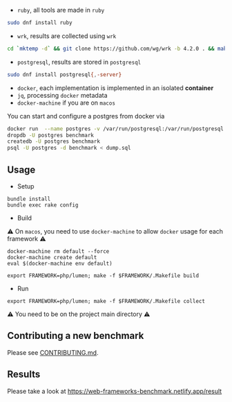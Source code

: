 - `ruby`, all tools are made in `ruby`

```sh
sudo dnf install ruby
```

- `wrk`, results are collected using `wrk`

```sh
cd `mktemp -d` && git clone https://github.com/wg/wrk -b 4.2.0 . && make && sudo mv wrk /usr/bin/
```

- `postgresql`, results are stored in `postgresql`

```sh
sudo dnf install postgresql{,-server}
```

- `docker`, each implementation is implemented in an isolated **container**
- `jq`, processing `docker` metadata
- `docker-machine` if you are on `macos`

You can start and configure a postgres from docker via

```sh
docker run  --name postgres -v /var/run/postgresql:/var/run/postgresql -e POSTGRES_PASSWORD=postgres -e POSTGRES_HOST_AUTH_METHOD=trust -d -p 5432:5432 postgres
dropdb -U postgres benchmark
createdb -U postgres benchmark
psql -U postgres -d benchmark < dump.sql
```

## Usage

- Setup

```
bundle install
bundle exec rake config
```

- Build

:warning: On `macos`, you need to use `docker-machine` to allow `docker` usage
for each framework :warning:

```
docker-machine rm default --force
docker-machine create default
eval $(docker-machine env default)
```

```
export FRAMEWORK=php/lumen; make -f $FRAMEWORK/.Makefile build
```

- Run

```
export FRAMEWORK=php/lumen; make -f $FRAMEWORK/.Makefile collect
```

:warning: You need to be on the project main directory :warning:

## Contributing a new benchmark

Please see [CONTRIBUTING.md](CONTRIBUTING.md).

## Results

Please take a look at https://web-frameworks-benchmark.netlify.app/result
